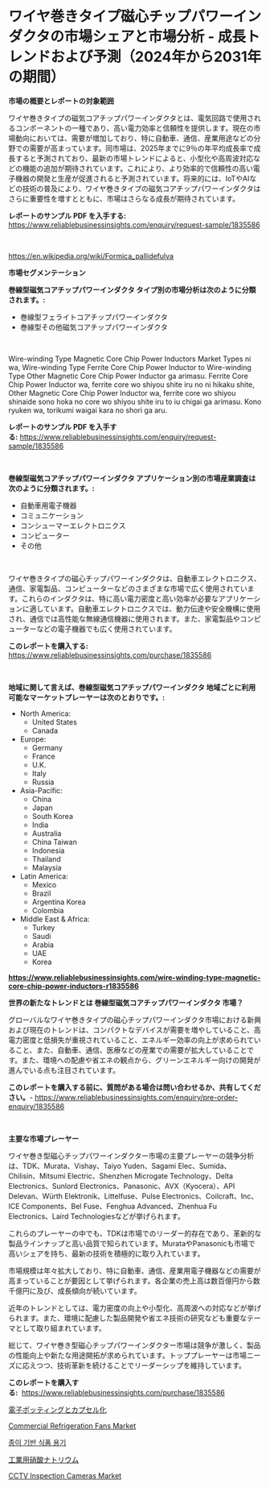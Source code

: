 <p><h1>ワイヤ巻きタイプ磁心チップパワーインダクタの市場シェアと市場分析 - 成長トレンドおよび予測（2024年から2031年の期間）</h1></p><p><strong>市場の概要とレポートの対象範囲</strong></p>
<p><p>ワイヤ巻きタイプの磁気コアチップパワーインダクタとは、電気回路で使用されるコンポーネントの一種であり、高い電力効率と信頼性を提供します。現在の市場動向においては、需要が増加しており、特に自動車、通信、産業用途などの分野での需要が高まっています。同市場は、2025年までに9％の年平均成長率で成長すると予測されており、最新の市場トレンドによると、小型化や高周波対応などの機能の追加が期待されています。これにより、より効率的で信頼性の高い電子機器の開発と生産が促進されると予測されています。将来的には、IoTやAIなどの技術の普及により、ワイヤ巻きタイプの磁気コアチップパワーインダクタはさらに重要性を増すとともに、市場はさらなる成長が期待されています。</p></p>
<p><strong>レポートのサンプル PDF を入手する:</strong> <a href="https://www.reliablebusinessinsights.com/enquiry/request-sample/1835586">https://www.reliablebusinessinsights.com/enquiry/request-sample/1835586</a></p>
<p>&nbsp;</p>
<p><a href="https://en.wikipedia.org/wiki/Formica_pallidefulva">https://en.wikipedia.org/wiki/Formica_pallidefulva</a></p>
<p><strong>市場セグメンテーション</strong></p>
<p><strong>巻線型磁気コアチップパワーインダクタ タイプ別の市場分析は次のように分類されます。:</strong></p>
<p><ul><li>巻線型フェライトコアチップパワーインダクタ</li><li>巻線型その他磁気コアチップパワーインダクタ</li></ul></p>
<p>&nbsp;</p>
<p><p>Wire-winding Type Magnetic Core Chip Power Inductors Market Types ni wa, Wire-winding Type Ferrite Core Chip Power Inductor to Wire-winding Type Other Magnetic Core Chip Power Inductor ga arimasu. Ferrite Core Chip Power Inductor wa, ferrite core wo shiyou shite iru no ni hikaku shite, Other Magnetic Core Chip Power Inductor wa, ferrite core wo shiyou shinaide sono hoka no core wo shiyou shite iru to iu chigai ga arimasu. Kono ryuken wa, torikumi waigai kara no shori ga aru.</p></p>
<p><strong>レポートのサンプル PDF を入手する:</strong>&nbsp;<a href="https://www.reliablebusinessinsights.com/enquiry/request-sample/1835586">https://www.reliablebusinessinsights.com/enquiry/request-sample/1835586</a></p>
<p>&nbsp;</p>
<p><strong> 巻線型磁気コアチップパワーインダクタ アプリケーション別の市場産業調査は次のように分類されます。:</strong></p>
<p><ul><li>自動車用電子機器</li><li>コミュニケーション</li><li>コンシューマーエレクトロニクス</li><li>コンピューター</li><li>その他</li></ul></p>
<p>&nbsp;</p>
<p><p>ワイヤ巻きタイプの磁心チップパワーインダクタは、自動車エレクトロニクス、通信、家電製品、コンピューターなどのさまざまな市場で広く使用されています。これらのインダクタは、特に高い電力密度と高い効率が必要なアプリケーションに適しています。自動車エレクトロニクスでは、動力伝達や安全機構に使用され、通信では高性能な無線通信機器に使用されます。また、家電製品やコンピューターなどの電子機器でも広く使用されています。</p></p>
<p><strong>このレポートを購入する:</strong>&nbsp; <a href="https://www.reliablebusinessinsights.com/purchase/1835586">https://www.reliablebusinessinsights.com/purchase/1835586</a></p>
<p>&nbsp;</p>
<p><strong>地域に関して言えば、巻線型磁気コアチップパワーインダクタ 地域ごとに利用可能なマーケットプレーヤーは次のとおりです。:</strong></p>
<p><ul>
    <li>
        North America:
        <ul>
            <li>United States</li>
            <li>Canada</li>
        </ul>
    </li>
    <li>
        Europe:
        <ul>
            <li>Germany</li>
            <li>France</li>
            <li>U.K.</li>
            <li>Italy</li>
            <li>Russia</li>
        </ul>
    </li>
    <li>
        Asia-Pacific:
        <ul>
            <li>China</li>
            <li>Japan</li>
            <li>South Korea</li>
            <li>India</li>
            <li>Australia</li>
            <li>China Taiwan</li>
            <li>Indonesia</li>
            <li>Thailand</li>
            <li>Malaysia</li>
        </ul>
    </li>
    <li>
        Latin America:
        <ul>
            <li>Mexico</li>
            <li>Brazil</li>
            <li>Argentina Korea</li>
            <li>Colombia</li>
        </ul>
    </li>
    <li>
        Middle East & Africa:
        <ul>
            <li>Turkey</li>
            <li>Saudi</li>
            <li>Arabia</li>
            <li>UAE</li>
            <li>Korea</li>
        </ul>
    </li>
    </ul></p>
<p><strong><a href="https://www.reliablebusinessinsights.com/wire-winding-type-magnetic-core-chip-power-inductors-r1835586">https://www.reliablebusinessinsights.com/wire-winding-type-magnetic-core-chip-power-inductors-r1835586</a></strong>&nbsp;</p>
<p><strong>世界の新たなトレンドとは 巻線型磁気コアチップパワーインダクタ 市場？</strong></p>
<p><p>グローバルなワイヤ巻きタイプの磁心チップパワーインダクタ市場における新興および現在のトレンドは、コンパクトなデバイスが需要を増やしていること、高電力密度と低損失が重視されていること、エネルギー効率の向上が求められていること、また、自動車、通信、医療などの産業での需要が拡大していることです。また、環境への配慮や省エネの観点から、グリーンエネルギー向けの開発が進んでいる点も注目されています。</p></p>
<p><strong>このレポートを購入する前に、質問がある場合は問い合わせるか、共有してください。</strong>- <a href="https://www.reliablebusinessinsights.com/enquiry/pre-order-enquiry/1835586">https://www.reliablebusinessinsights.com/enquiry/pre-order-enquiry/1835586</a></p>
<p>&nbsp;</p>
<p><strong>主要な市場プレーヤー</strong></p>
<p><p>ワイヤ巻き型磁心チップパワーインダクター市場の主要プレーヤーの競争分析は、TDK、Murata、Vishay、Taiyo Yuden、Sagami Elec、Sumida、Chilisin、Mitsumi Electric、Shenzhen Microgate Technology、Delta Electronics、Sunlord Electronics、Panasonic、AVX（Kyocera）、API Delevan、Würth Elektronik、Littelfuse、Pulse Electronics、Coilcraft、Inc、ICE Components、Bel Fuse、Fenghua Advanced、Zhenhua Fu Electronics、Laird Technologiesなどが挙げられます。</p><p>これらのプレーヤーの中でも、TDKは市場でのリーダー的存在であり、革新的な製品ラインナップと高い品質で知られています。MurataやPanasonicも市場で高いシェアを持ち、最新の技術を積極的に取り入れています。</p><p>市場規模は年々拡大しており、特に自動車、通信、産業用電子機器などの需要が高まっていることが要因として挙げられます。各企業の売上高は数百億円から数千億円に及び、成長傾向が続いています。</p><p>近年のトレンドとしては、電力密度の向上や小型化、高周波への対応などが挙げられます。また、環境に配慮した製品開発や省エネ技術の研究なども重要なテーマとして取り組まれています。</p><p>総じて、ワイヤ巻き型磁心チップパワーインダクター市場は競争が激しく、製品の性能向上や新たな用途開拓が求められています。トッププレーヤーは市場ニーズに応えつつ、技術革新を続けることでリーダーシップを維持しています。</p></p>
<p><strong>このレポートを購入する:</strong>&nbsp;&nbsp;<a href="https://www.reliablebusinessinsights.com/purchase/1835586">https://www.reliablebusinessinsights.com/purchase/1835586</a></p>
<p><p><a href="https://github.com/TerrellConn/Market-Research-Report-List-2/blob/main/8963291160561.md">電子ポッティングとカプセル化</a></p><p><a href="https://issuu.com/reportprime-2/docs/commercial-refrigeration-fans-market-size-2030.ppt">Commercial Refrigeration Fans Market</a></p><p><a href="https://github.com/milikokao84/Market-Research-Report-List-1/blob/main/2866952172687.md">종이 기반 식품 용기</a></p><p><a href="https://github.com/RandallRunte2023/Market-Research-Report-List-1/blob/main/6810533160562.md">工業用硝酸ナトリウム</a></p><p><a href="https://github.com/nigngrjl95/Market-Research-Report-List-1/blob/main/cctv-inspection-cameras-market.md">CCTV Inspection Cameras Market</a></p></p>